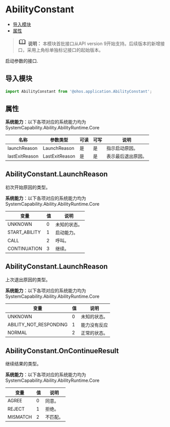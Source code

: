 # AbilityConstant

- [导入模块](#导入模块)
- [属性](#属性)


> ![icon-note.gif](public_sys-resources/icon-note.gif) **说明：**
> 本模块首批接口从API version 9开始支持。后续版本的新增接口，采用上角标单独标记接口的起始版本。


启动参数的接口.


## 导入模块

  
```js
import AbilityConstant from '@ohos.application.AbilityConstant';
```


## 属性

**系统能力**：以下各项对应的系统能力均为SystemCapability.Ability.AbilityRuntime.Core

| 名称 | 参数类型 | 可读 | 可写 | 说明 | 
| -------- | -------- | -------- | -------- | -------- |
| launchReason | LaunchReason| 是 | 是 | 指示启动原因。 | 
| lastExitReason | LastExitReason | 是 | 是 | 表示最后退出原因。 | 

## AbilityConstant.LaunchReason

初次开始原因的类型。

**系统能力**：以下各项对应的系统能力均为SystemCapability.Ability.AbilityRuntime.Core

| 变量                          | 值   | 说明                                                         |
| ----------------------------- | ---- | ------------------------------------------------------------ |
| UNKNOWN          | 0    | 未知的状态。 |
| START_ABILITY          | 1    | 启动能力。 |
| CALL | 2    | 呼叫。 |
| CONTINUATION           | 3    | 继续。 |


## AbilityConstant.LaunchReason

上次退出原因的类型。

**系统能力**：以下各项对应的系统能力均为SystemCapability.Ability.AbilityRuntime.Core

| 变量                          | 值   | 说明                                                         |
| ----------------------------- | ---- | ------------------------------------------------------------ |
| UNKNOWN          | 0    | 未知的状态。 |
| ABILITY_NOT_RESPONDING          | 1    | 能力没有反应 |
| NORMAL | 2    | 正常的状态。 |


## AbilityConstant.OnContinueResult 

继续结果的类型。

**系统能力**：以下各项对应的系统能力均为SystemCapability.Ability.AbilityRuntime.Core

| 变量                          | 值   | 说明                                                         |
| ----------------------------- | ---- | ------------------------------------------------------------ |
| AGREE           | 0    | 同意。 |
| REJECT           | 1    | 拒绝。 |
| MISMATCH  | 2    | 不匹配。|
